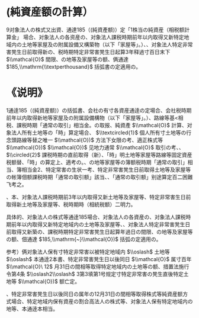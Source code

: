 # (純資産额の計算）

9对象法人の株式又出資、通達185（(純資產额)）定「1株当の純資産（相税额計算金」 場合、对象法人の各资産の、对象法人課税時期前年以内取得又新特定地域内の土地等家屋及の附属設備又構築物（以下「家屋等」。）、、对象法人特定非常害凳生日前取得新の、税時期特定非常害凳生日起算3年释過寸百日末下 $\\mathcal{O}$ 間限、の地等及家屋等の额、俩通達 $185,\\mathrm{\\textperthousand}$ 括弧書の定適用の。

# 《说明》

1通逹185（(純資産额)）の括弧書、会社の有寸各資産通逹の定場合、会社税時期前年以内取得新地等家屋及の附属設備構物（以下「家屋等」。）、路線等基<相税、課税時期「通常の取引」相当金。の取报、純資產 $\\mathcal{O}$ 計算、对象法人所有土地等の「時」算定場合、 $\\textcircled{1}$ 個人所有寸土地等の行念頭路線等替之唯一 $\\mathcal{O})$ 方法下女限の考、適正株式等 $\\mathcal{O})$ $\\mathcal{O})$ 见地力通常 $\\mathcal{O}$ 取引の考、、 $\\circled{2}$ 課税時期の直前取得（新）、「時」明土地等家屋等路線等固定資産税额替、「時」の算定上、適考の。、の地等家屋等の簿额税時期「通常の取引」相当、簿相当金2、特定常害の生状一考、特定非常害凳生日前取得土地等及家屋等の帐簿佃额課税時期「通常の取引额」該当、、「通常の取引额」别途算定百二困難飞考之。

、本、对象法人課税時期前3年以内取得又新土地等及家屋等、特定非常害生日前取得新土地等及家屋等、税時期時（相統税额）二明力。

具体的、对象法人の株式等通逹185場合、对象法人の各資産の、对象法人課税時期前年以内取得又新特定地域内の土地等及家屋等、、对象法人特定非常害凳生日前取得又新築の、課税時期特定非常害凳生日起算年過日の間限、の地等及家屋等の额、佃通達 $185,\\mathrm{~}\\mathcal{O})$ 括弧の定適用の。

参考）俩对象法人保有寸特定非常害以被特定地域内 $\\oslash$ 土地等 $\\oslash$ 本通逹2本書、特定非常害凳生日以後同日 $\\mathcal{O}$ 属寸百年 $\\mathcal{O}\ 12$ 月31日の間相等取得特定地域内の土地等の额、措置法施行令第4条 $\\oslash2\\oslash$ 3第3填第1号规定寸特定非常害の凳生直後特定土地等 $\\mathcal{O})$ 额亡定。

、特定非常害凳生日以後同日の属年の12月31日の間相等取得株式等純資産额方式場合、特定地域内保有資産の割合高法人の株式等、对象法人保有特定地域内の地等、本通逹本相当。
